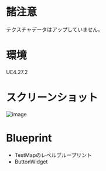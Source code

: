 # 諸注意
テクスチャデータはアップしていません。

# 環境
UE4.27.2

# スクリーンショット
![image](https://github.com/yuichirou-tanaka/UE4_MaterialChanger/assets/80798265/f28f9f91-a7bf-4e5a-9ce6-b89b61f8184a)

# Blueprint
- TestMapのレベルブループリント
- ButtonWidget
